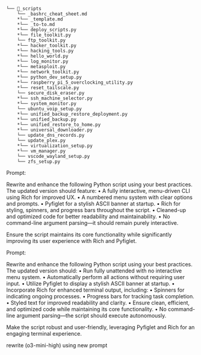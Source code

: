 ```
└── 📁_scripts
    └── _bashrc_cheat_sheet.md
    *└── _template.md
    *└── _to-to.md
    *└── deploy_scripts.py
    *└── file_toolkit.py
    └── ftp_toolkit.py
    *└── hacker_toolkit.py
    *└── hacking_tools.py
    *└── hello_world.py
    *└── log_monitor.py
    *└── metasploit.py
    *└── network_toolkit.py
    *└── python_dev_setup.py
    *└── raspberry_pi_5_overclocking_utility.py
    *└── reset_tailscale.py
    └── secure_disk_eraser.py
    *└── ssh_machine_selector.py
    *└── system_monitor.py
    └── ubuntu_voip_setup.py
    *└── unified_backup_restore_deployment.py
    *└── unified_backup.py
    *└── unified_restore_to_home.py
    *└── universal_downloader.py
    └── update_dns_records.py
    └── update_plex.py
    *└── virtualization_setup.py
    *└── vm_manager.py
    └── vscode_wayland_setup.py
    └── zfs_setup.py
```


Prompt:

Rewrite and enhance the following Python script using your best practices. The updated version should feature:
	•	A fully interactive, menu-driven CLI using Rich for improved UX.
	•	A numbered menu system with clear options and prompts.
	•	Pyfiglet for a stylish ASCII banner at startup.
	•	Rich for styling, spinners, and progress bars throughout the script.
	•	Cleaned-up and optimized code for better readability and maintainability.
	•	No command-line argument parsing—it should remain purely interactive.

Ensure the script maintains its core functionality while significantly improving its user experience with Rich and Pyfiglet.




Prompt:

Rewrite and enhance the following Python script using your best practices. The updated version should:
	•	Run fully unattended with no interactive menu system.
	•	Automatically perform all actions without requiring user input.
	•	Utilize Pyfiglet to display a stylish ASCII banner at startup.
	•	Incorporate Rich for enhanced terminal output, including:
	•	Spinners for indicating ongoing processes.
	•	Progress bars for tracking task completion.
	•	Styled text for improved readability and clarity.
	•	Ensure clean, efficient, and optimized code while maintaining its core functionality.
	•	No command-line argument parsing—the script should execute autonomously.

Make the script robust and user-friendly, leveraging Pyfiglet and Rich for an engaging terminal experience.




rewrite (o3-mini-high)
using new prompt